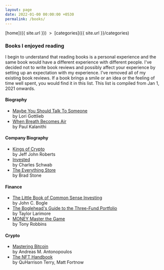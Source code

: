 ```yaml
---
layout: page
date: 2022-01-00 00:00:00 +0530
permalink: /books/
---
```

 
[home]({{ site.url }}) &nbsp;&gt;&nbsp; [categories]({{ site.url }}/categories)  

### Books I enjoyed reading

I begin to understand that reading books is a personal experience and the same book would have a different experience with different people.
I've decided not to write book reviews and possibly affect your experience by setting up an expectation with my experience. I've removed all of my existing book reviews. If a book brings a smile or an idea or the feeling of time well spent, you would find it in this list. This list is compiled from Jan 1, 2021 onwards. 

#### Biography
<ul>
  <li><a target="_blank" href="https://www.amazon.com/Maybe-You-Should-Talk-Someone/dp/1328662055">Maybe You Should Talk To Someone</a></li> by Lori Gottlieb
  <li><a target="_blank" href="https://www.amazon.com/When-Breath-Becomes-Paul-Kalanithi/dp/081298840X">When Breath Becomes Air</a></li> by Paul Kalanithi
</ul>  

#### Company Biography
<ul>
  <li><a target="_blank" href="https://www.amazon.com/Kings-Crypto-Startups-Cryptocurrency-Silicon/dp/1647820189">Kings of Crypto</a></li> by Jeff John Roberts
  <li><a target="_blank" href="https://www.amazon.com/Invested-Changing-Forever-Americans-Invest/dp/1984822543">Invested</a></li> by Charles Schwab
  <li><a target="_blank" href="https://www.amazon.com/Everything-Store-Jeff-Bezos-Amazon/dp/0316239909">The Everything Store</a></li> by Brad Stone
</ul>  

#### Finance
<ul>
  <li><a target="_blank" href="https://www.amazon.com/Little-Book-Common-Sense-Investing/dp/1119404509">The Little Book of Common Sense Investing</a></li> by John C. Bogle
  <li><a target="_blank" href="https://www.amazon.com/Bogleheads-Guide-Three-Fund-Portfolio-Outperforms/dp/1119487331">The Boglehead's Guide to the Three-Fund Portfolio</a></li> by Taylor Larimore
  <li><a target="_blank" href="https://www.amazon.com/MONEY-Master-Game-Financial-Freedom/dp/1476757801">MONEY Master the Game</a></li> by Tony Robbins
</ul>  

#### Crypto
<ul>
  <li><a target="_blank" href="https://www.amazon.com/Mastering-Bitcoin-Programming-Open-Blockchain/dp/1491954388">Mastering Bitcoin</a></li> by Andreas M. Antonopoulos
  <li><a target="_blank" href="https://www.amazon.com/NFT-Handbook-Create-Non-Fungible-Tokens-ebook/dp/B09FWQGP8K">The NFT Handbook</a></li> by QuHarrison Terry, Matt Fortnow 
</ul>  

